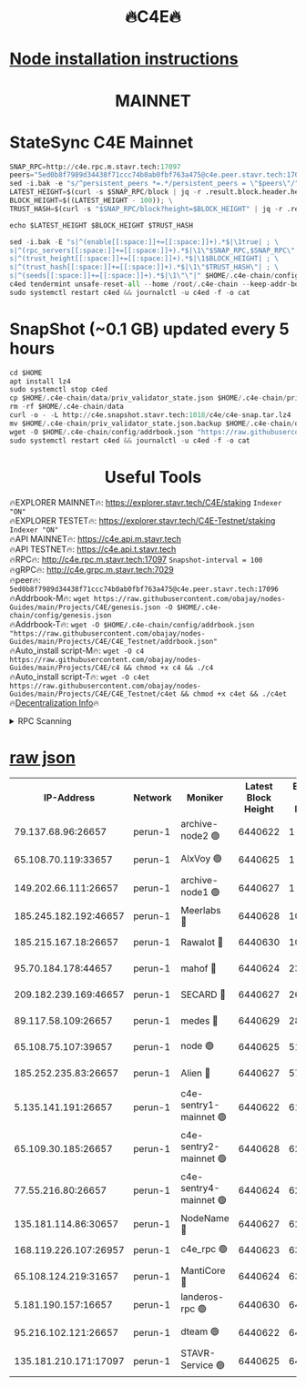 <h1 align="center"> 🔥C4E🔥</h1>

[Node installation instructions](https://github.com/obajay/nodes-Guides/tree/main/Projects/C4E)
=

<h1 align="center"> MAINNET</h1>

# StateSync C4E Mainnet
```python
SNAP_RPC=http://c4e.rpc.m.stavr.tech:17097
peers="5ed0b8f7989d34438f71ccc74b0ab0fbf763a475@c4e.peer.stavr.tech:17096"
sed -i.bak -e "s/^persistent_peers *=.*/persistent_peers = \"$peers\"/" $HOME/.c4e-chain/config/config.toml
LATEST_HEIGHT=$(curl -s $SNAP_RPC/block | jq -r .result.block.header.height); \
BLOCK_HEIGHT=$((LATEST_HEIGHT - 100)); \
TRUST_HASH=$(curl -s "$SNAP_RPC/block?height=$BLOCK_HEIGHT" | jq -r .result.block_id.hash)

echo $LATEST_HEIGHT $BLOCK_HEIGHT $TRUST_HASH

sed -i.bak -E "s|^(enable[[:space:]]+=[[:space:]]+).*$|\1true| ; \
s|^(rpc_servers[[:space:]]+=[[:space:]]+).*$|\1\"$SNAP_RPC,$SNAP_RPC\"| ; \
s|^(trust_height[[:space:]]+=[[:space:]]+).*$|\1$BLOCK_HEIGHT| ; \
s|^(trust_hash[[:space:]]+=[[:space:]]+).*$|\1\"$TRUST_HASH\"| ; \
s|^(seeds[[:space:]]+=[[:space:]]+).*$|\1\"\"|" $HOME/.c4e-chain/config/config.toml
c4ed tendermint unsafe-reset-all --home /root/.c4e-chain --keep-addr-book
sudo systemctl restart c4ed && journalctl -u c4ed -f -o cat
```
# SnapShot (~0.1 GB) updated every 5 hours
```python
cd $HOME
apt install lz4
sudo systemctl stop c4ed
cp $HOME/.c4e-chain/data/priv_validator_state.json $HOME/.c4e-chain/priv_validator_state.json.backup
rm -rf $HOME/.c4e-chain/data
curl -o - -L http://c4e.snapshot.stavr.tech:1018/c4e/c4e-snap.tar.lz4 | lz4 -c -d - | tar -x -C $HOME/.c4e-chain --strip-components 2
mv $HOME/.c4e-chain/priv_validator_state.json.backup $HOME/.c4e-chain/data/priv_validator_state.json
wget -O $HOME/.c4e-chain/config/addrbook.json "https://raw.githubusercontent.com/obajay/nodes-Guides/main/Projects/C4E/addrbook.json"
sudo systemctl restart c4ed && journalctl -u c4ed -f -o cat
```
 <h1 align="center"> Useful Tools</h1>

🔥EXPLORER MAINNET🔥:  https://explorer.stavr.tech/C4E/staking            `Indexer "ON"` \
🔥EXPLORER TESTET🔥:   https://explorer.stavr.tech/C4E-Testnet/staking     `Indexer "ON"` \
🔥API MAINNET🔥:       https://c4e.api.m.stavr.tech \
🔥API TESTNET🔥:       https://c4e.api.t.stavr.tech \
🔥RPC🔥:               http://c4e.rpc.m.stavr.tech:17097                  `Snapshot-interval = 100` \
🔥gRPC🔥:              http://c4e.grpc.m.stavr.tech:7029 \
🔥peer🔥:              `5ed0b8f7989d34438f71ccc74b0ab0fbf763a475@c4e.peer.stavr.tech:17096` \
🔥Addrbook-M🔥:    ```wget https://raw.githubusercontent.com/obajay/nodes-Guides/main/Projects/C4E/genesis.json -O $HOME/.c4e-chain/config/genesis.json``` \
🔥Addrbook-T🔥:    ```wget -O $HOME/.c4e-chain/config/addrbook.json "https://raw.githubusercontent.com/obajay/nodes-Guides/main/Projects/C4E/C4E_Testnet/addrbook.json"``` \
🔥Auto_install script-M🔥: ```wget -O c4 https://raw.githubusercontent.com/obajay/nodes-Guides/main/Projects/C4E/c4 && chmod +x c4 && ./c4``` \
🔥Auto_install script-T🔥: ```wget -O c4et https://raw.githubusercontent.com/obajay/nodes-Guides/main/Projects/C4E/C4E_Testnet/c4et && chmod +x c4et && ./c4et``` \
🔥[Decentralization Info](https://github.com/obajay/StateSync-snapshots/tree/main/Projects/C4E/Decentralization)🔥




<details>
<summary>RPC Scanning</summary>

<h2 align="center"> We scan nodes in real time every 4 hours. And we provide the final result of RPC endpoints.
We cannot influence the operation of these nodes in any way. </h2>


```python
If Voting Power is higher than 0 --> then the Node is a validator of the network and may be subject to attack and be a potential threat to the chain.
```
```python
We marked such validators with a red symbol
```

</details>

[raw json](https://rpc-check.c4e.stavr.tech/c4e/rpc-c4e-result.json)
=



<table><tr><th>IP-Address</th><th>Network</th><th>Moniker</th><th>Latest Block Height</th><th>Earliest Block Height</th><th>Catching Up</th><th>Tx Index</th><th>Voting Power</th><th>Scan Time</th></tr><tr><td>79.137.68.96:26657</td><td>perun-1</td><td>archive-node2 🟢</td><td>6440622</td><td>1</td><td>False</td><td>on</td><td>0</td><td>2023-12-25T11:40:01.280411628UTC</td></tr><tr><td>65.108.70.119:33657</td><td>perun-1</td><td>AlxVoy 🟢</td><td>6440625</td><td>1</td><td>False</td><td>on</td><td>0</td><td>2023-12-25T11:40:15.494997539UTC</td></tr><tr><td>149.202.66.111:26657</td><td>perun-1</td><td>archive-node1 🟢</td><td>6440627</td><td>1</td><td>False</td><td>on</td><td>0</td><td>2023-12-25T11:40:31.157080733UTC</td></tr><tr><td>185.245.182.192:46657</td><td>perun-1</td><td>Meerlabs 🔴</td><td>6440628</td><td>1051501</td><td>False</td><td>on</td><td>493550</td><td>2023-12-25T11:40:34.699629418UTC</td></tr><tr><td>185.215.167.18:26657</td><td>perun-1</td><td>Rawalot 🔴</td><td>6440630</td><td>1090501</td><td>False</td><td>on</td><td>579034</td><td>2023-12-25T11:40:46.080414163UTC</td></tr><tr><td>95.70.184.178:44657</td><td>perun-1</td><td>mahof 🔴</td><td>6440624</td><td>2342001</td><td>False</td><td>off</td><td>1357006</td><td>2023-12-25T11:40:14.722186477UTC</td></tr><tr><td>209.182.239.169:46657</td><td>perun-1</td><td>SECARD 🔴</td><td>6440627</td><td>2616101</td><td>False</td><td>off</td><td>675729</td><td>2023-12-25T11:40:28.791482595UTC</td></tr><tr><td>89.117.58.109:26657</td><td>perun-1</td><td>medes 🔴</td><td>6440629</td><td>2826001</td><td>False</td><td>off</td><td>471345</td><td>2023-12-25T11:40:41.091702763UTC</td></tr><tr><td>65.108.75.107:39657</td><td>perun-1</td><td>node 🟢</td><td>6440625</td><td>5198801</td><td>False</td><td>on</td><td>0</td><td>2023-12-25T11:40:17.893761637UTC</td></tr><tr><td>185.252.235.83:26657</td><td>perun-1</td><td>Alien 🔴</td><td>6440627</td><td>5736001</td><td>False</td><td>on</td><td>380508</td><td>2023-12-25T11:40:31.884150835UTC</td></tr><tr><td>5.135.141.191:26657</td><td>perun-1</td><td>c4e-sentry1-mainnet 🟢</td><td>6440622</td><td>6198001</td><td>False</td><td>on</td><td>0</td><td>2023-12-25T11:40:00.380054369UTC</td></tr><tr><td>65.109.30.185:26657</td><td>perun-1</td><td>c4e-sentry2-mainnet 🟢</td><td>6440628</td><td>6238301</td><td>False</td><td>on</td><td>0</td><td>2023-12-25T11:40:34.377468965UTC</td></tr><tr><td>77.55.216.80:26657</td><td>perun-1</td><td>c4e-sentry4-mainnet 🟢</td><td>6440624</td><td>6241001</td><td>False</td><td>on</td><td>0</td><td>2023-12-25T11:40:15.071560018UTC</td></tr><tr><td>135.181.114.86:30657</td><td>perun-1</td><td>NodeName 🔴</td><td>6440627</td><td>6284301</td><td>False</td><td>off</td><td>333717</td><td>2023-12-25T11:40:31.549689828UTC</td></tr><tr><td>168.119.226.107:26957</td><td>perun-1</td><td>c4e_rpc 🟢</td><td>6440623</td><td>6340623</td><td>False</td><td>on</td><td>0</td><td>2023-12-25T11:40:07.741886875UTC</td></tr><tr><td>65.108.124.219:31657</td><td>perun-1</td><td>MantiCore 🔴</td><td>6440624</td><td>6340624</td><td>False</td><td>off</td><td>837753</td><td>2023-12-25T11:40:14.286877015UTC</td></tr><tr><td>5.181.190.157:16657</td><td>perun-1</td><td>landeros-rpc 🟢</td><td>6440630</td><td>6435001</td><td>False</td><td>on</td><td>0</td><td>2023-12-25T11:40:45.723620193UTC</td></tr><tr><td>95.216.102.121:26657</td><td>perun-1</td><td>dteam 🟢</td><td>6440622</td><td>6439501</td><td>False</td><td>on</td><td>0</td><td>2023-12-25T11:40:00.780991505UTC</td></tr><tr><td>135.181.210.171:17097</td><td>perun-1</td><td>STAVR-Service 🟢</td><td>6440625</td><td>6439501</td><td>False</td><td>on</td><td>0</td><td>2023-12-25T11:40:20.276651780UTC</td></tr></table>
